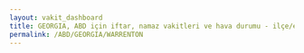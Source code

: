 ```yaml
---
layout: vakit_dashboard
title: GEORGIA, ABD için iftar, namaz vakitleri ve hava durumu - ilçe/eyalet seç
permalink: /ABD/GEORGIA/WARRENTON
---
```


<script type="text/javascript">
  var GLOBAL_COUNTRY = 'ABD';
  var GLOBAL_CITY = 'GEORGIA';
  var GLOBAL_STATE = 'WARRENTON';
  var lat = 72;
  var lon = 21;
</script>
